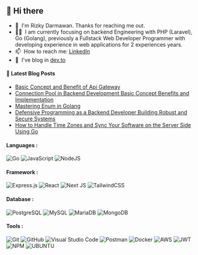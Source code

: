 ## 🌱 Hi there

- 🔭 &nbsp;I'm Rizky Darmawan. Thanks for reaching me out.
- 👨‍💻 &nbsp;I am currently focusing on backend Engineering with PHP (Laravel), Go (Golang), previously a Fullstack Web Developer Programmer with developing experience in web applications for 2 experiences years. 
- 📫 &nbsp;How to reach me: [LinkedIn](https://www.linkedin.com/in/rizkydarmawan/)
- 📝 &nbsp;I've blog in [dev.to](https://dev.to/letenk)
#### 📝 Latest Blog Posts
<!-- BLOG-POST-LIST:START -->
- [Basic Concept and Benefit of Api Gateway](https://rizkynotes.com/posts/basic-concept-and-benefit-of-api-gateway/)
- [Connection Pool in Backend Development Basic Concept Benefits and Implementation](https://rizkynotes.com/posts/connection-pool-in-backend-development-basic-concept-benefits-and-implementation/)
- [Mastering Enum in Golang](https://rizkynotes.com/posts/mastering-enum-in-golang/)
- [Defensive Programming as a Backend Developer Building Robust and Secure Systems](https://rizkynotes.com/posts/defensive-programming-as-a-backend-developer-building-robust-and-secure-systems/)
- [How to Handle Time Zones and Sync Your Software on the Server Side Using Go](https://rizkynotes.com/posts/how-to-handle-time-zones-and-sync-your-software-on-the-server-side-using-go/)
<!-- BLOG-POST-LIST:END -->
#### Languages :
![Go](https://img.shields.io/badge/Go-00ADD8?style=for-the-badge&logo=go&logoColor=white)
![JavaScript](https://img.shields.io/badge/javascript-%23323330.svg?style=for-the-badge&logo=javascript&logoColor=%23F7DF1E)
![NodeJS](https://img.shields.io/badge/node.js-6DA55F?style=for-the-badge&logo=node.js&logoColor=white)

#### Framework :
![Express.js](https://img.shields.io/badge/express.js-%23404d59.svg?style=for-the-badge&logo=express&logoColor=%2361DAFB)
![React](https://img.shields.io/badge/react-%2320232a.svg?style=for-the-badge&logo=react&logoColor=%2361DAFB)
![Next JS](https://img.shields.io/badge/Next-black?style=for-the-badge&logo=next.js&logoColor=white)
![TailwindCSS](https://img.shields.io/badge/tailwindcss-%2338B2AC.svg?style=for-the-badge&logo=tailwind-css&logoColor=white)

#### Database :
![PostgreSQL](https://img.shields.io/badge/PostgreSQL-316192?style=for-the-badge&logo=postgresql&logoColor=white)
![MySQL](https://img.shields.io/badge/mysql-%2300f.svg?style=for-the-badge&logo=mysql&logoColor=white)
![MariaDB](https://img.shields.io/badge/MariaDB-003545?style=for-the-badge&logo=mariadb&logoColor=white)
![MongoDB](https://img.shields.io/badge/MongoDB-%234ea94b.svg?style=for-the-badge&logo=mongodb&logoColor=white)

#### Tools :
![Git](https://img.shields.io/badge/git-%23F05033.svg?style=for-the-badge&logo=git&logoColor=white)
![GitHub](https://img.shields.io/badge/github-%23121011.svg?style=for-the-badge&logo=github&logoColor=white)
![Visual Studio Code](https://img.shields.io/badge/Visual%20Studio%20Code-0078d7.svg?style=for-the-badge&logo=visual-studio-code&logoColor=white)
![Postman](https://img.shields.io/badge/Postman-FF6C37?style=for-the-badge&logo=postman&logoColor=white)
![Docker](https://img.shields.io/badge/docker-%230db7ed.svg?style=for-the-badge&logo=docker&logoColor=white)
![AWS](https://img.shields.io/badge/Amazon_AWS-FF9900?style=for-the-badge&logo=amazonaws&logoColor=white)
![JWT](https://img.shields.io/badge/JWT-black?style=for-the-badge&logo=JSON%20web%20tokens)
![NPM](https://img.shields.io/badge/NPM-%23000000.svg?style=for-the-badge&logo=npm&logoColor=white)
![UBUNTU](https://img.shields.io/badge/Ubuntu-E95420?style=for-the-badge&logo=ubuntu&logoColor=white)

